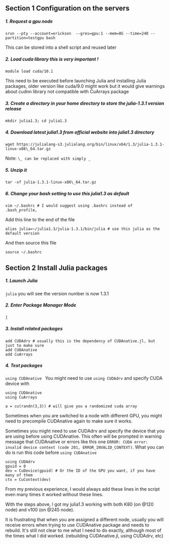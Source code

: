 ## Section 1 Configuration on the servers

##### 1. Request a gpu node

`srun --pty --account=erickson  --gres=gpu:1 --mem=8G --time=240 --partition=testgpu bash`

This can be stored into a shell script and reused later 

##### 2. Load cuda library this is very important !
`module load cuda/10.1` 

 This need to be executed before launching Julia and installing Julia packages, older version like cuda/9.0 might work but it would give warnings about cudnn library not compatible with CuArrays package

##### 3. Create a directory in your home directory to store the julia-1.3.1 version release
`mkdir julia1.3;
 cd julia1.3`

##### 4. Download latest julia1.3 from official website into julia1.3 directory
`wget https://julialang-s3.julialang.org/bin/linux/x64/1.3/julia-1.3.1-linux-x86\_64.tar.gz`

Note: `\_ can be replaced with simply _`

##### 5. Unzip it 
`tar -xf julia-1.3.1-linux-x86\_64.tar.gz ` 

##### 6. Change your bash setting to use this julia1.3 as default

`vim ~/.bashrc # I would suggest using .bashrc instead of .bash_profile,`

Add this line to the end of the file

`alias julia=~/julia1.3/julia-1.3.1/bin/julia # use this julia as the default version`

And then source this file

`source ~/.bashrc`



## Section 2 Install Julia packages

##### 1. Launch Julia

`julia`     you will see the version  number is now 1.3.1

##### 2.  Enter Package Manager Mode

`]`

##### 3.  Install related packages

```add CUDAdrv
add CUDAdrv # usually this is the dependency of CUDAnative.jl, but just to make sure
add CUDAnative
add CuArrays
```





##### 4. Test packages

`using CUDAnative `  You might need to use `using CUDAdrv`  and specify CUDA device with 

``` 
using CUDAnative
using CuArrays

a = cu(randn(3,3)) # will give you a randomized cuda array
```



Sometimes when you are switched to a node with different GPU, you might need to precompile CUDAnative again to make sure it works.

Sometimes you might need to use CUDAdrv and specify the device that you are using before using CUDAnative. This often will be prompted in warning message that CUDAnative or errors like this one `ERROR: CUDA error: invalid device context (code 201, ERROR_INVALID_CONTEXT)`. What you can do is run this code before `using CUDAnative`

```
using CUDAdrv
gpuid = 0
dev = CuDevice(gpuid) # Or the ID of the GPU you want, if you have many of them
ctx = CuContext(dev)
```

From my previous experience, I would always add these lines in the script even many times it worked without these lines.



With the steps above, I got my julia1.3 working with both K80 (on @120 node) and v100 (on @245 node).

It is frustrating that when you are assigned a different node, usually you will receive errors when trying to use CUDAnative package and needs to rebuild. It's still not clear to me what I need to do exactly, although most of the times what I did worked.  (rebuilding CUDAnative.jl, using CUDAdrv, etc)

